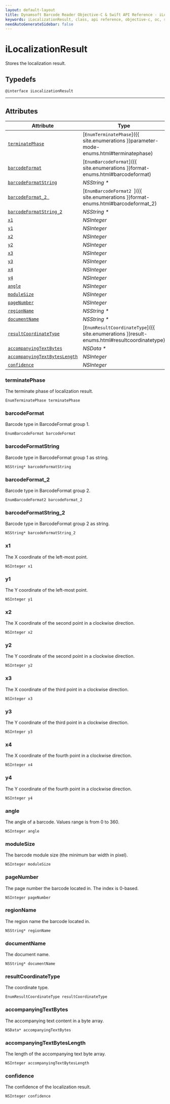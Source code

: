 ```yaml
---
layout: default-layout
title: Dynamsoft Barcode Reader Objective-C & Swift API Reference - iLocalizationResult Class
keywords: iLocalizationResult, class, api reference, objective-c, oc, swift
needAutoGenerateSidebar: false
---
```



# iLocalizationResult
Stores the localization result.

## Typedefs

```objc
@interface iLocalizationResult
```  
  
---
  

## Attributes
  
| Attribute | Type |
|---------- | ---- |
| [`terminatePhase`](#terminatephase) | [`EnumTerminatePhase`]({{ site.enumerations }}parameter-mode-enums.html#terminatephase) |
| [`barcodeFormat`](#barcodeformat) | [`EnumBarcodeFormat`]({{ site.enumerations }}format-enums.html#barcodeformat) |
| [`barcodeFormatString`](#barcodeformatstring) | *NSString \** |
| [`barcodeFormat_2 `](#barcodeformat_2 ) | [`EnumBarcodeFormat2 `]({{ site.enumerations }}format-enums.html#barcodeformat_2) |
| [`barcodeFormatString_2`](#barcodeformatstring_2) | *NSString \** |
| [`x1`](#x1) | *NSInteger* |
| [`y1`](#y1) | *NSInteger* |
| [`x2`](#x2) | *NSInteger* |
| [`y2`](#y2) | *NSInteger* |
| [`x3`](#x3) | *NSInteger* |
| [`y3`](#y3) | *NSInteger* |
| [`x4`](#x4) | *NSInteger* |
| [`y4`](#y4) | *NSInteger* |
| [`angle`](#angle) | *NSInteger* |
| [`moduleSize`](#modulesize) | *NSInteger* |
| [`pageNumber`](#pagenumber) | *NSInteger* |
| [`regionName`](#regionname) | *NSString \** |
| [`documentName`](#documentname)| *NSString \** |
| [`resultCoordinateType`](#resultcoordinatetype) | [`EnumResultCoordinateType`]({{ site.enumerations }}result-enums.html#resultcoordinatetype) |
| [`accompanyingTextBytes`](#accompanyingtextbytes) | *NSData \** |
| [`accompanyingTextBytesLength`](#accompanyingtextbyteslength) | *NSInteger* |
| [`confidence`](#confidence) | *NSInteger* |


### terminatePhase
The terminate phase of localization result.
```objc
EnumTerminatePhase terminatePhase
```

### barcodeFormat
Barcode type in BarcodeFormat group 1.
```objc
EnumBarcodeFormat barcodeFormat
```

### barcodeFormatString
Barcode type in BarcodeFormat group 1 as string.
```objc
NSString* barcodeFormatString
```

### barcodeFormat_2
Barcode type in BarcodeFormat group 2.
```objc
EnumBarcodeFormat2 barcodeFormat_2
```

### barcodeFormatString_2
Barcode type in BarcodeFormat group 2 as string.
```objc
NSString* barcodeFormatString_2
```

### x1
The X coordinate of the left-most point.
```objc
NSInteger x1
```

### y1
The Y coordinate of the left-most point.
```objc
NSInteger y1
```

### x2
The X coordinate of the second point in a clockwise direction.
```objc
NSInteger x2
```

### y2
The Y coordinate of the second point in a clockwise direction.
```objc
NSInteger y2
```

### x3
The X coordinate of the third point in a clockwise direction.
```objc
NSInteger x3
```

### y3
The Y coordinate of the third point in a clockwise direction.
```objc
NSInteger y3
```

### x4
The X coordinate of the fourth point in a clockwise direction.
```objc
NSInteger x4
```

### y4
The Y coordinate of the fourth point in a clockwise direction.
```objc
NSInteger y4
```

### angle
The angle of a barcode. Values range is from 0 to 360.
```objc
NSInteger angle
```

### moduleSize
The barcode module size (the minimum bar width in pixel).
```objc
NSInteger moduleSize
```

### pageNumber
The page number the barcode located in. The index is 0-based.
```objc
NSInteger pageNumber
```

### regionName
The region name the barcode located in.
```objc
NSString* regionName
```

### documentName
The document name.
```objc
NSString* documentName
```

### resultCoordinateType
The coordinate type.
```objc
EnumResultCoordinateType resultCoordinateType
```

### accompanyingTextBytes
The accompanying text content in a byte array.
```objc
NSData* accompanyingTextBytes
```

### accompanyingTextBytesLength
The length of the accompanying text byte array.
```objc
NSInteger accompanyingTextBytesLength
```

### confidence
The confidence of the localization result.
```objc
NSInteger confidence
```
